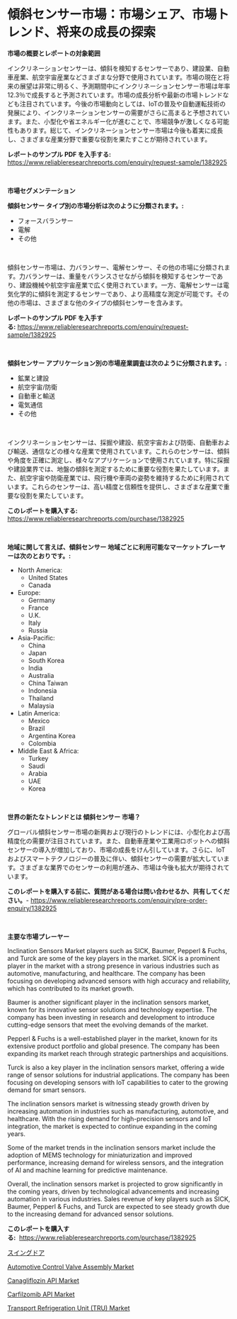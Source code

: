<p><h1>傾斜センサー市場：市場シェア、市場トレンド、将来の成長の探索</h1></p><p><strong>市場の概要とレポートの対象範囲</strong></p>
<p><p>インクリネーションセンサーは、傾斜を検知するセンサーであり、建設業、自動車産業、航空宇宙産業などさまざまな分野で使用されています。市場の現在と将来の展望は非常に明るく、予測期間中にインクリネーションセンサー市場は年率12.3％で成長すると予測されています。市場の成長分析や最新の市場トレンドなども注目されています。今後の市場動向としては、IoTの普及や自動運転技術の発展により、インクリネーションセンサーの需要がさらに高まると予想されています。また、小型化や省エネルギー化が進むことで、市場競争が激しくなる可能性もあります。総じて、インクリネーションセンサー市場は今後も着実に成長し、さまざまな産業分野で重要な役割を果たすことが期待されています。</p></p>
<p><strong>レポートのサンプル PDF を入手する:</strong> <a href="https://www.reliableresearchreports.com/enquiry/request-sample/1382925">https://www.reliableresearchreports.com/enquiry/request-sample/1382925</a></p>
<p>&nbsp;</p>
<p><strong>市場セグメンテーション</strong></p>
<p><strong>傾斜センサー タイプ別の市場分析は次のように分類されます。:</strong></p>
<p><ul><li>フォースバランサー</li><li>電解</li><li>その他</li></ul></p>
<p>&nbsp;</p>
<p><p>傾斜センサー市場は、力バランサー、電解センサー、その他の市場に分類されます。力バランサーは、重量をバランスさせながら傾斜を検知するセンサーであり、建設機械や航空宇宙産業で広く使用されています。一方、電解センサーは電気化学的に傾斜を測定するセンサーであり、より高精度な測定が可能です。その他の市場は、さまざまな他のタイプの傾斜センサーを含みます。</p></p>
<p><strong>レポートのサンプル PDF を入手する:</strong>&nbsp;<a href="https://www.reliableresearchreports.com/enquiry/request-sample/1382925">https://www.reliableresearchreports.com/enquiry/request-sample/1382925</a></p>
<p>&nbsp;</p>
<p><strong> 傾斜センサー アプリケーション別の市場産業調査は次のように分類されます。:</strong></p>
<p><ul><li>鉱業と建設</li><li>航空宇宙/防衛</li><li>自動車と輸送</li><li>電気通信</li><li>その他</li></ul></p>
<p>&nbsp;</p>
<p><p>インクリネーションセンサーは、採掘や建設、航空宇宙および防衛、自動車および輸送、通信などの様々な産業で使用されています。これらのセンサーは、傾斜や角度を正確に測定し、様々なアプリケーションで使用されています。特に採掘や建設業界では、地盤の傾斜を測定するために重要な役割を果たしています。また、航空宇宙や防衛産業では、飛行機や車両の姿勢を維持するために利用されています。これらのセンサーは、高い精度と信頼性を提供し、さまざまな産業で重要な役割を果たしています。</p></p>
<p><strong>このレポートを購入する:</strong>&nbsp; <a href="https://www.reliableresearchreports.com/purchase/1382925">https://www.reliableresearchreports.com/purchase/1382925</a></p>
<p>&nbsp;</p>
<p><strong>地域に関して言えば、傾斜センサー 地域ごとに利用可能なマーケットプレーヤーは次のとおりです。:</strong></p>
<p><ul>
    <li>
        North America:
        <ul>
            <li>United States</li>
            <li>Canada</li>
        </ul>
    </li>
    <li>
        Europe:
        <ul>
            <li>Germany</li>
            <li>France</li>
            <li>U.K.</li>
            <li>Italy</li>
            <li>Russia</li>
        </ul>
    </li>
    <li>
        Asia-Pacific:
        <ul>
            <li>China</li>
            <li>Japan</li>
            <li>South Korea</li>
            <li>India</li>
            <li>Australia</li>
            <li>China Taiwan</li>
            <li>Indonesia</li>
            <li>Thailand</li>
            <li>Malaysia</li>
        </ul>
    </li>
    <li>
        Latin America:
        <ul>
            <li>Mexico</li>
            <li>Brazil</li>
            <li>Argentina Korea</li>
            <li>Colombia</li>
        </ul>
    </li>
    <li>
        Middle East & Africa:
        <ul>
            <li>Turkey</li>
            <li>Saudi</li>
            <li>Arabia</li>
            <li>UAE</li>
            <li>Korea</li>
        </ul>
    </li>
    </ul></p>
<p>&nbsp;</p>
<p><strong>世界の新たなトレンドとは 傾斜センサー 市場？</strong></p>
<p><p>グローバル傾斜センサー市場の新興および現行のトレンドには、小型化および高精度化の需要が注目されています。また、自動車産業や工業用ロボットへの傾斜センサーの導入が増加しており、市場の成長をけん引しています。さらに、IoTおよびスマートテクノロジーの普及に伴い、傾斜センサーの需要が拡大しています。さまざまな業界でのセンサーの利用が進み、市場は今後も拡大が期待されています。</p></p>
<p><strong>このレポートを購入する前に、質問がある場合は問い合わせるか、共有してください。</strong>- <a href="https://www.reliableresearchreports.com/enquiry/pre-order-enquiry/1382925">https://www.reliableresearchreports.com/enquiry/pre-order-enquiry/1382925</a></p>
<p>&nbsp;</p>
<p><strong>主要な市場プレーヤー</strong></p>
<p><p>Inclination Sensors Market players such as SICK, Baumer, Pepperl & Fuchs, and Turck are some of the key players in the market. SICK is a prominent player in the market with a strong presence in various industries such as automotive, manufacturing, and healthcare. The company has been focusing on developing advanced sensors with high accuracy and reliability, which has contributed to its market growth.</p><p>Baumer is another significant player in the inclination sensors market, known for its innovative sensor solutions and technology expertise. The company has been investing in research and development to introduce cutting-edge sensors that meet the evolving demands of the market.</p><p>Pepperl & Fuchs is a well-established player in the market, known for its extensive product portfolio and global presence. The company has been expanding its market reach through strategic partnerships and acquisitions.</p><p>Turck is also a key player in the inclination sensors market, offering a wide range of sensor solutions for industrial applications. The company has been focusing on developing sensors with IoT capabilities to cater to the growing demand for smart sensors.</p><p>The inclination sensors market is witnessing steady growth driven by increasing automation in industries such as manufacturing, automotive, and healthcare. With the rising demand for high-precision sensors and IoT integration, the market is expected to continue expanding in the coming years.</p><p>Some of the market trends in the inclination sensors market include the adoption of MEMS technology for miniaturization and improved performance, increasing demand for wireless sensors, and the integration of AI and machine learning for predictive maintenance.</p><p>Overall, the inclination sensors market is projected to grow significantly in the coming years, driven by technological advancements and increasing automation in various industries. Sales revenue of key players such as SICK, Baumer, Pepperl & Fuchs, and Turck are expected to see steady growth due to the increasing demand for advanced sensor solutions.</p></p>
<p><strong>このレポートを購入する:</strong>&nbsp;&nbsp;<a href="https://www.reliableresearchreports.com/purchase/1382925">https://www.reliableresearchreports.com/purchase/1382925</a></p>
<p><p><a href="https://github.com/mreklxf44233/Market-Research-Report-List-1/blob/main/6186340186637.md">スイングドア</a></p><p><a href="https://view.publitas.com/reportprime-1/automotive-control-valve-assembly-market-size-growing-and-forecasted-for-period-from-2024-2031-and-provides-complete-market-analysis-of-this-market/">Automotive Control Valve Assembly Market</a></p><p><a href="https://artistic-helicopter-ca9.notion.site/Canagliflozin-API-Market-Research-Report-Reveals-The-Latest-Trends-And-Opportunities-of-this-Market--37e031674c014e74a1fd53cddf523ed4">Canagliflozin API Market</a></p><p><a href="https://valiant-lunge-8fe.notion.site/Carfilzomib-API-Market-Research-Report-The-Key-To-Successful-Business-Strategy-Forecasted-for-Perio-f7e352a6823a47c7b25e7f39e33b3651">Carfilzomib API Market</a></p><p><a href="https://github.com/angelajermaine/Market-Research-Report-List-2/blob/main/transport-refrigeration-unit-tru-market.md">Transport Refrigeration Unit (TRU) Market</a></p></p>